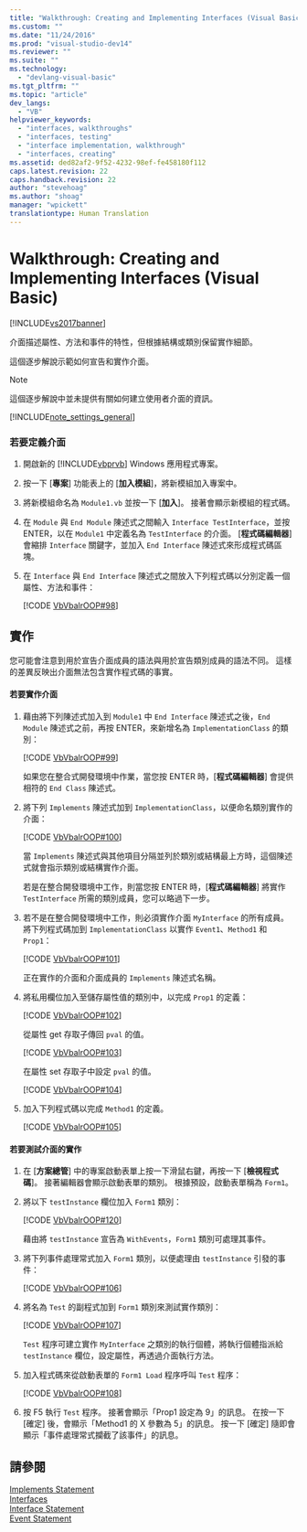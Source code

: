 ```yaml
---
title: "Walkthrough: Creating and Implementing Interfaces (Visual Basic) | Microsoft Docs"
ms.custom: ""
ms.date: "11/24/2016"
ms.prod: "visual-studio-dev14"
ms.reviewer: ""
ms.suite: ""
ms.technology: 
  - "devlang-visual-basic"
ms.tgt_pltfrm: ""
ms.topic: "article"
dev_langs: 
  - "VB"
helpviewer_keywords: 
  - "interfaces, walkthroughs"
  - "interfaces, testing"
  - "interface implementation, walkthrough"
  - "interfaces, creating"
ms.assetid: ded82af2-9f52-4232-98ef-fe458180f112
caps.latest.revision: 22
caps.handback.revision: 22
author: "stevehoag"
ms.author: "shoag"
manager: "wpickett"
translationtype: Human Translation
---
```

# Walkthrough: Creating and Implementing Interfaces (Visual Basic)
[!INCLUDE[vs2017banner](../../../../csharp/includes/vs2017banner.md)]

介面描述屬性、方法和事件的特性，但根據結構或類別保留實作細節。  
  
 這個逐步解說示範如何宣告和實作介面。  
  
> [!NOTE]
>  這個逐步解說中並未提供有關如何建立使用者介面的資訊。  
  
 [!INCLUDE[note_settings_general](../../../../csharp/language-reference/compiler-messages/includes/note_settings_general_md.md)]  
  
### 若要定義介面  
  
1.  開啟新的 [!INCLUDE[vbprvb](../../../../csharp/programming-guide/concepts/linq/includes/vbprvb_md.md)] Windows 應用程式專案。  
  
2.  按一下 \[**專案**\] 功能表上的 \[**加入模組**\]，將新模組加入專案中。  
  
3.  將新模組命名為 `Module1.vb` 並按一下 \[**加入**\]。  接著會顯示新模組的程式碼。  
  
4.  在 `Module` 與 `End Module` 陳述式之間輸入 `Interface TestInterface`，並按 ENTER，以在 `Module1` 中定義名為 `TestInterface` 的介面。  \[**程式碼編輯器**\] 會縮排 `Interface` 關鍵字，並加入 `End Interface` 陳述式來形成程式碼區塊。  
  
5.  在 `Interface` 與 `End Interface` 陳述式之間放入下列程式碼以分別定義一個屬性、方法和事件：  
  
     [!CODE [VbVbalrOOP#98](../CodeSnippet/VS_Snippets_VBCSharp/VbVbalrOOP#98)]  
  
## 實作  
 您可能會注意到用於宣告介面成員的語法與用於宣告類別成員的語法不同。  這樣的差異反映出介面無法包含實作程式碼的事實。  
  
#### 若要實作介面  
  
1.  藉由將下列陳述式加入到 `Module1` 中 `End Interface` 陳述式之後，`End Module` 陳述式之前，再按 ENTER，來新增名為 `ImplementationClass` 的類別：  
  
     [!CODE [VbVbalrOOP#99](../CodeSnippet/VS_Snippets_VBCSharp/VbVbalrOOP#99)]  
  
     如果您在整合式開發環境中作業，當您按 ENTER 時，\[**程式碼編輯器**\] 會提供相符的 `End Class` 陳述式。  
  
2.  將下列 `Implements` 陳述式加到 `ImplementationClass`，以便命名類別實作的介面：  
  
     [!CODE [VbVbalrOOP#100](../CodeSnippet/VS_Snippets_VBCSharp/VbVbalrOOP#100)]  
  
     當 `Implements` 陳述式與其他項目分隔並列於類別或結構最上方時，這個陳述式就會指示類別或結構實作介面。  
  
     若是在整合開發環境中工作，則當您按 ENTER 時，\[**程式碼編輯器**\] 將實作 `TestInterface` 所需的類別成員，您可以略過下一步。  
  
3.  若不是在整合開發環境中工作，則必須實作介面 `MyInterface` 的所有成員。  將下列程式碼加到 `ImplementationClass` 以實作 `Event1`、`Method1` 和 `Prop1`：  
  
     [!CODE [VbVbalrOOP#101](../CodeSnippet/VS_Snippets_VBCSharp/VbVbalrOOP#101)]  
  
     正在實作的介面和介面成員的 `Implements` 陳述式名稱。  
  
4.  將私用欄位加入至儲存屬性值的類別中，以完成 `Prop1` 的定義：  
  
     [!CODE [VbVbalrOOP#102](../CodeSnippet/VS_Snippets_VBCSharp/VbVbalrOOP#102)]  
  
     從屬性 get 存取子傳回 `pval` 的值。  
  
     [!CODE [VbVbalrOOP#103](../CodeSnippet/VS_Snippets_VBCSharp/VbVbalrOOP#103)]  
  
     在屬性 set 存取子中設定 `pval` 的值。  
  
     [!CODE [VbVbalrOOP#104](../CodeSnippet/VS_Snippets_VBCSharp/VbVbalrOOP#104)]  
  
5.  加入下列程式碼以完成 `Method1` 的定義。  
  
     [!CODE [VbVbalrOOP#105](../CodeSnippet/VS_Snippets_VBCSharp/VbVbalrOOP#105)]  
  
#### 若要測試介面的實作  
  
1.  在 \[**方案總管**\] 中的專案啟動表單上按一下滑鼠右鍵，再按一下 \[**檢視程式碼**\]。  接著編輯器會顯示啟動表單的類別。  根據預設，啟動表單稱為 `Form1`。  
  
2.  將以下 `testInstance` 欄位加入 `Form1` 類別：  
  
     [!CODE [VbVbalrOOP#120](../CodeSnippet/VS_Snippets_VBCSharp/VbVbalrOOP#120)]  
  
     藉由將 `testInstance` 宣告為 `WithEvents`，`Form1` 類別可處理其事件。  
  
3.  將下列事件處理常式加入 `Form1` 類別，以便處理由 `testInstance` 引發的事件：  
  
     [!CODE [VbVbalrOOP#106](../CodeSnippet/VS_Snippets_VBCSharp/VbVbalrOOP#106)]  
  
4.  將名為 `Test` 的副程式加到 `Form1` 類別來測試實作類別：  
  
     [!CODE [VbVbalrOOP#107](../CodeSnippet/VS_Snippets_VBCSharp/VbVbalrOOP#107)]  
  
     `Test` 程序可建立實作 `MyInterface` 之類別的執行個體，將執行個體指派給 `testInstance` 欄位，設定屬性，再透過介面執行方法。  
  
5.  加入程式碼來從啟動表單的 `Form1 Load` 程序呼叫 `Test` 程序：  
  
     [!CODE [VbVbalrOOP#108](../CodeSnippet/VS_Snippets_VBCSharp/VbVbalrOOP#108)]  
  
6.  按 F5 執行 `Test` 程序。  接著會顯示「Prop1 設定為 9」的訊息。  在按一下 \[確定\] 後，會顯示「Method1 的 X 參數為 5」的訊息。  按一下 \[確定\] 隨即會顯示「事件處理常式攔截了該事件」的訊息。  
  
## 請參閱  
 [Implements Statement](../../../../visual-basic/language-reference/statements/implements-statement.md)   
 [Interfaces](../../../../visual-basic/programming-guide/language-features/interfaces/index.md)   
 [Interface Statement](../../../../visual-basic/language-reference/statements/interface-statement.md)   
 [Event Statement](../../../../visual-basic/language-reference/statements/event-statement.md)